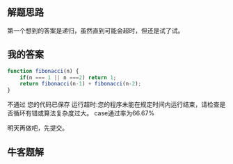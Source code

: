 ## 解题思路

第一个想到的答案是递归，虽然直到可能会超时，但还是试了试。

## 我的答案

```js
function fibonacci(n) {
    if(n === 1 || n ===2) return 1;
    return fibonacci(n-1) + fibonacci(n-2);
}
```
不通过
您的代码已保存
运行超时:您的程序未能在规定时间内运行结束，请检查是否循环有错或算法复杂度过大。
case通过率为66.67%

明天再做吧，先提交。

## 牛客题解

